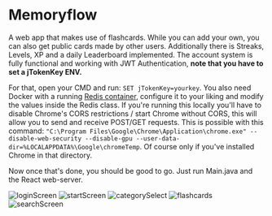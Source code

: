 # Memoryflow
A web app that makes use of flashcards.
While you can add your own, you can also get public cards made by other users.
Additionally there is Streaks, Levels, XP and a daily Leaderboard implemented.
The account system is fully functional and working with JWT Authentication, **note that you have to set a jTokenKey ENV.**

For that, open your CMD and run: ``SET jTokenKey=yourkey``.
You also need Docker with a running [Redis container](https://www.docker.com/blog/how-to-use-the-redis-docker-official-image/), configure it to your liking and modify the values inside the Redis class.
If you're running this locally you'll have to disable Chrome's CORS restrictions / start Chrome without CORS, this will allow you to send and receive POST/GET requests.
This is possible with this command: ``"C:\Program Files\Google\Chrome\Application\chrome.exe" --disable-web-security --disable-gpu --user-data-dir=%LOCALAPPDATA%\Google\chromeTemp``. 
Of course only if you've installed Chrome in that directory.

Now once that's done, you should be good to go. Just run Main.java and the React web-server.

![loginScreen](https://iili.io/2aBzFQ2.png)
![startScreen](https://iili.io/2aBzHkG.png)
![categorySelect](https://iili.io/2aBz97s.png)
![flashcards](https://iili.io/2aBxy2n.png)
![searchScreen](https://iili.io/2aBxmrX.png)
